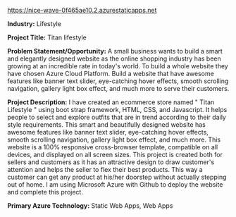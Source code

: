 https://nice-wave-0f465ae10.2.azurestaticapps.net

**Industry:** Lifestyle

**Project Title:** Titan lifestyle

**Problem Statement/Opportunity:**
A small business wants to build a smart and elegantly designed website as the online shopping industry has been growing at an incredible rate in today's world. To build a whole website they have chosen Azure Cloud Platform. Build a website that have awesome features like banner text slider, eye-catching hover effects, smooth scrolling navigation, gallery light box effect, and much more to serve their customers.

**Project Description:**
I have created an ecommerce store named " Titan Lifestyle " using boot strap framework, HTML, CSS, and Javascript. It helps people to select and explore outfits that are in trend according to their daily style requirements. This smart and beautifully designed website has awesome features like banner text slider, eye-catching hover effects, smooth scrolling navigation, gallery light box effect, and much more. This website is a 100% responsive cross-browser template, compatible on all devices, and displayed on all screen sizes. This project is created both for sellers and customers as it has an attractive design to draw customer's attention and helps the seller to flex their best products. This way a customer can get any product at his/her doorstep without actually stepping out of home. I am using Microsoft Azure with Github to deploy the website and complete this project.

**Primary Azure Technology:** Static Web Apps, Web Apps
